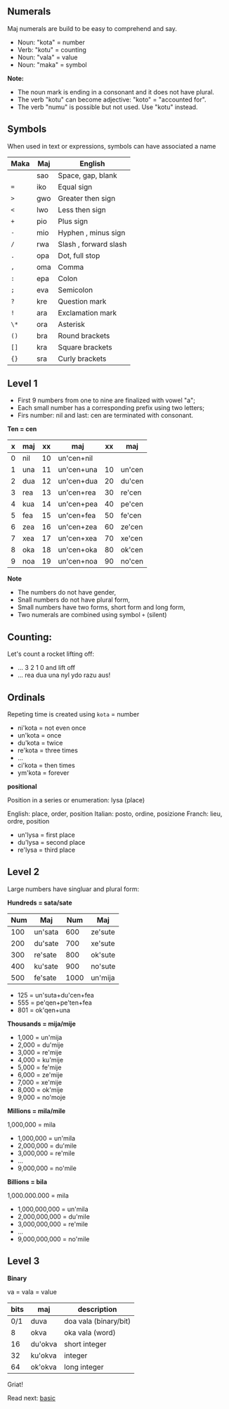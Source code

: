 ## Numerals 

Maj numerals are build to be easy to comprehend and say.

* Noun: "kota" = number
* Verb: "kotu" = counting
* Noun: "vala" = value
* Noun: "maka" = symbol

**Note:**

* The noun mark is ending in a consonant and it does not have plural.
* The verb "kotu" can become adjective: "koto" = "accounted for".
* The verb "numu" is possible but not used. Use "kotu" instead.

## Symbols

When used in text or expressions, symbols can have associated a name

Maka   | Maj    | English
-------|--------|---------------------
  ` `  | sao    | Space, gap, blank
  `=`  | iko    | Equal sign
  `>`  | gwo    | Greater then sign
  `<`  | lwo    | Less then sign
  `+`  | pio    | Plus sign 
  `-`  | mio    | Hyphen , minus sign 
  `/`  | rwa    | Slash , forward slash 
  `.`  | opa    | Dot, full stop 
  `,`  | oma    | Comma 
  `:`  | epa    | Colon 
  `;`  | eva    | Semicolon 
  `?`  | kre    | Question mark 
  `!`  | ara    | Exclamation mark 
  `\*` | ora    | Asterisk 
  `()` | bra    | Round brackets 
  `[]` | kra    | Square brackets 
  `{}` | sra    | Curly brackets 

## Level 1

* First 9 numbers from one to nine are finalized with vowel "a";
* Each small number has a corresponding prefix using two letters;
* Firs number: nil and last: cen are terminated with consonant.

**Ten = cen** 

x | maj  | xx | maj          | xx | maj    |
--|------|----|--------------|----|--------|
0 | nil  | 10 | un'cen+nil   |    |        |
1 | una  | 11 | un'cen+una   | 10 | un'cen |
2 | dua  | 12 | un'cen+dua   | 20 | du'cen |
3 | rea  | 13 | un'cen+rea   | 30 | re'cen |
4 | kua  | 14 | un'cen+pea   | 40 | pe'cen |
5 | fea  | 15 | un'cen+fea   | 50 | fe'cen |
6 | zea  | 16 | un'cen+zea   | 60 | ze'cen |
7 | xea  | 17 | un'cen+xea   | 70 | xe'cen |
8 | oka  | 18 | un'cen+oka   | 80 | ok'cen |
9 | noa  | 19 | un'cen+noa   | 90 | no'cen | 


**Note** 

* The numbers do not have gender,
* Snall numbers do not have plural form,
* Small numbers have two forms, short form and long form,
* Two numerals are combined using symbol `+` (silent)

## Counting:

Let's count a rocket lifting off:

* ... 3 2 1 0 and lift off
* ... rea dua una nyl ydo razu aus!
                                         
## Ordinals
         
Repeting time is created using `kota` = number

* ni'kota = not even once
* un'kota = once
* du'kota = twice
* re'kota = three times
* ...
* ci'kota = then times
* ym'kota = forever
          
**positional**

Position in a series or enumeration: lysa (place)

English: place, order, position
Italian: posto, ordine, posizione
Franch:  lieu,  ordre, position

* un'lysa = first place
* du'lysa = second place
* re'lysa = third place

## Level 2

Large numbers have singluar and plural form:

**Hundreds = sata/sate**

 Num |  Maj      |  Num | Maj
-----|-----------|------|-------------
 100 |  un'sata  |  600 |  ze'sute
 200 |  du'sate  |  700 |  xe'sute
 300 |  re'sate  |  800 |  ok'sute
 400 |  ku'sate  |  900 |  no'sute
 500 |  fe'sate  | 1000 |  un'mija


* 125 = un'suta+du'cen+fea
* 555 = pe'qen+pe'ten+fea
* 801 = ok'qen+una


**Thousands = mija/mije**

* 1,000 = un'mija
* 2,000 = du'mije
* 3,000 = re'mije
* 4,000 = ku'mije
* 5,000 = fe'mije
* 6,000 = ze'mije
* 7,000 = xe'mije
* 8,000 = ok'mije
* 9,000 = no'moje


**Millions  = mila/mile**

1,000,000  = mila

* 1,000,000 = un'mila
* 2,000,000 = du'mile
* 3,000,000 = re'mile
* ...
* 9,000,000 = no'mile


**Billions = bila**

1,000.000.000   = mila


* 1,000,000,000 = un'mila
* 2,000,000,000 = du'mile
* 3,000,000,000 = re'mile
* ...
* 9,000,000,000 = no'mile


## Level 3

**Binary**

va = vala = value

bits| maj      | description
----|----------|----------------------
0/1 | duva     | doa vala (binary/bit)
8   | okva     | oka vala (word)
16  | du'okva  | short integer
32  | ku'okva  | integer
64  | ok'okva  | long integer

Griat!

Read next: [basic](basic.md)
